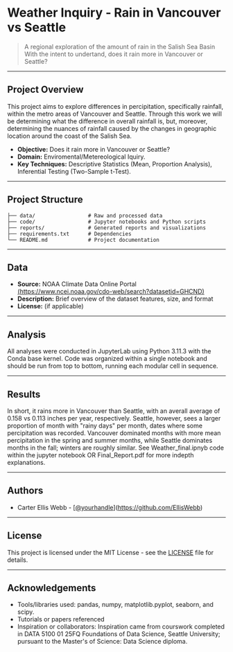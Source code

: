 # Weather Inquiry - Rain in Vancouver vs Seattle

> A regional exploration of the amount of rain in the Salish Sea Basin
> With the intent to undertand, does it rain more in Vancouver or Seattle?

---

## Project Overview

This project aims to explore differences in percipitation, specifically rainfall, within the metro areas of Vancouver and Seattle. Through this work we will be determining what the difference in overall rainfall is, but, moreover, determining the nuances of rainfall caused by the changes in geographic location around the coast of the Salish Sea. 

- **Objective:** Does it rain more in Vancouver or Seattle?
- **Domain:** Enviromental/Metereological Iquiry.
- **Key Techniques:** Descriptive Statistics (Mean, Proportion Analysis), Inferential Testing (Two-Sample t-Test).

---

## Project Structure

```
├── data/                 # Raw and processed data
├── code/                 # Jupyter notebooks and Python scripts
├── reports/              # Generated reports and visualizations
├── requirements.txt      # Dependencies
└── README.md             # Project documentation
```

---

## Data

- **Source:** NOAA Climate Data Online Portal [(https://www.ncei.noaa.gov/cdo-web/search?datasetid=GHCND)](https://www.ncei.noaa.gov/cdo-web/search?datasetid=GHCND)
- **Description:** Brief overview of the dataset features, size, and format
- **License:** (if applicable)

---

## Analysis

All analyses were conducted in JupyterLab using Python 3.11.3 with the Conda base kernel. Code was organized within a single notebook and should be run from top to bottom, running each modular cell in sequence. 

---

## Results

In short, it rains more in Vancouver than Seattle, with an averall average of 0.158 vs 0.113 inches per year, respectively. Seattle, however, sees a larger proportion of month with "rainy days" per month, dates where some percipitation was recorded. Vancouver dominated months with more mean percipitation in the spring and summer months, while Seattle dominates months in the fall; winters are roughly similar. See Weather_final.ipnyb code within the jupyter notebook OR Final_Report.pdf for more indepth explanations. 

---

## Authors

- Carter Ellis Webb - [[@yourhandle](https://github.com/yourhandle)](https://github.com/EllisWebb)

---

## License

This project is licensed under the MIT License - see the [LICENSE](LICENSE) file for details.

---

## Acknowledgements

- Tools/libraries used: pandas, numpy, matplotlib.pyplot, seaborn, and scipy.
- Tutorials or papers referenced
- Inspiration or collaborators: Inspiration came from courswork completed in DATA 5100 01 25FQ Foundations of Data Science, Seattle University; pursuant to the Master's of Science: Data Science diploma. 
